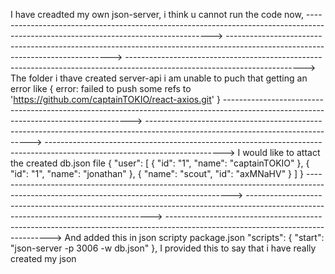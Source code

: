 I have creadted my own json-server, i think u cannot run the code now, 
------------------------------------------------------------------------------------------------------------------------------------>
------------------------------------------------------------------------------------------------------------------------------->
-------------------------------------------------------------------------------------------------------------------------->
The folder i thave created server-api i am unable to puch that getting an error like { error: failed to push some refs to 'https://github.com/captainTOKIO/react-axios.git' }
------------------------------------------------------------------------------------------------------------------------------------->
------------------------------------------------------------------------------------------------------------------------------->
-------------------------------------------------------------------------------------------------------------------------->
I would like to attact the created db.json file
{
  "user": [
    {
      "id": "1",
      "name": "captainTOKIO"
    },
    {
      "id": "1",
      "name": "jonathan"
    },
    {
      "name": "scout",
      "id": "axMNaHV"
    }
  ]
}
----------------------------------------------------------------------------------------------------------------------------------------->
------------------------------------------------------------------------------------------------------------------------------------>
------------------------------------------------------------------------------------------------------------------------------->
And added this in json scripty package.json
"scripts": {
    "start": "json-server -p 3006 -w db.json"
  },
  I provided this to say that i have really created my json
